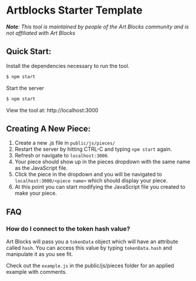 # Artblocks Starter Template
***Note**: This tool is maintained by people of the Art Blocks community and is not affiliated with Art Blocks*

## Quick Start:

Install the dependencies necessary to run the tool.

```bash
$ npm start
```

Start the server

```bash
$ npm start
```

View the tool at: http://localhost:3000

## Creating A New Piece:

1. Create a new .js file in `public/js/pieces/`
2. Restart the server by hitting CTRL-C and typing `npm start` again.
3. Refresh or navigate to `localhost:3000`.
4. Your piece should show up in the pieces dropdown with the same name as the JavaScript file.
5. Click the piece in the dropdown and you will be navigated to `localhost:3000/<piece name>` which should display your piece.
6. At this point you can start modifying the JavaScript file you created to make your piece.

## FAQ

### How do I connect to the token hash value?
Art Blocks will pass you a `tokenData` object which will have an attribute called `hash`. You can access this value by typing `tokenData.hash` and manipulate it as you see fit.

Check out the `example.js` in the public/js/pieces folder for an applied example with comments. 
